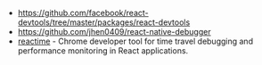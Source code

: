 - https://github.com/facebook/react-devtools/tree/master/packages/react-devtools
- https://github.com/jhen0409/react-native-debugger
- [reactime](https://github.com/open-source-labs/reactime) - Chrome developer tool for time travel debugging and performance monitoring in React applications.
